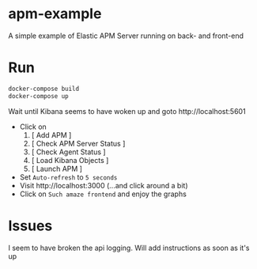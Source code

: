 # apm-example
A simple example of Elastic APM Server running on back- and front-end

# Run
```bash
docker-compose build
docker-compose up
```
Wait until Kibana seems to have woken up and goto http://localhost:5601

* Click on
  1. [ Add APM ]
  2. [ Check APM Server Status ]
  3. [ Check Agent Status ]
  4. [ Load Kibana Objects ]
  5. [ Launch APM ]
* Set `Auto-refresh` to `5 seconds`
* Visit http://localhost:3000 (...and click around a bit)
* Click on `Such amaze frontend` and enjoy the graphs

# Issues

I seem to have broken the api logging. Will add instructions as soon as it's up
